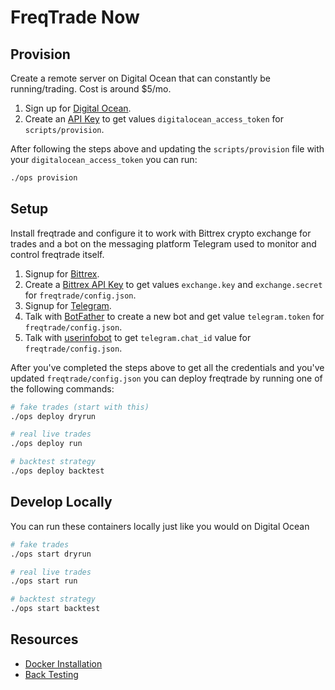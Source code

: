 # FreqTrade Now

## Provision

Create a remote server on Digital Ocean that can constantly be running/trading. Cost is around \$5/mo.

1. Sign up for [Digital Ocean](https://cloud.digitalocean.com/registrations/new).
2. Create an [API Key](https://cloud.digitalocean.com/account/api) to get values `digitalocean_access_token` for `scripts/provision`.

After following the steps above and updating the `scripts/provision` file with your `digitalocean_access_token` you can run:

```bash
./ops provision
```

## Setup

Install freqtrade and configure it to work with Bittrex crypto exchange for trades and a bot on the messaging platform Telegram used to monitor and control freqtrade itself.

1. Signup for [Bittrex](https://bittrex.com/account/register).
2. Create a [Bittrex API Key](https://bittrex.com/Manage?view=api) to get values `exchange.key` and `exchange.secret` for `freqtrade/config.json`.
3. Signup for [Telegram](https://web.telegram.org).
4. Talk with [BotFather](https://telegram.me/BotFather) to create a new bot and get value `telegram.token` for `freqtrade/config.json`.
5. Talk with [userinfobot](https://telegram.me/userinfobot) to get `telegram.chat_id` value for `freqtrade/config.json`.

After you've completed the steps above to get all the credentials and you've updated `freqtrade/config.json` you can deploy freqtrade by running one of the following commands:

```bash
# fake trades (start with this)
./ops deploy dryrun

# real live trades
./ops deploy run

# backtest strategy
./ops deploy backtest
```

## Develop Locally

You can run these containers locally just like you would on Digital Ocean

```bash
# fake trades
./ops start dryrun

# real live trades
./ops start run

# backtest strategy
./ops start backtest
```

## Resources

- [Docker Installation](https://www.freqtrade.io/en/latest/installation/#automatic-installation-docker)
- [Back Testing](https://www.freqtrade.io/en/latest/backtesting/)
